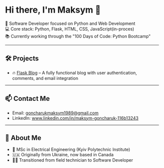 # Hi there, I'm Maksym 👋

🎯 Software Developer focused on Python and Web Development  
💻 Core stack: Python, Flask, HTML, CSS, JavaScript(in-proces)  
📚 Currently working through the "100 Days of Code: Python Bootcamp"

---

## 🛠️ Projects
- 🔥 [Flask Blog]([https://github.com/YOUR_USERNAME/flask-blog](https://github.com/maksymgoncharukDev/Maksym-Blog.)) – A fully functional blog with user authentication, comments, and email integration  

---

## 📫 Contact Me
- Email: goncharukmaksym1989@gmail.com
- LinkedIn: www.linkedin.com/in/maksym-goncharuk-116b13243

---

## 🚀 About Me
- 🧠 MSc in Electrical Engineering (Kyiv Polytechnic Institute)
- 🇺🇦 Originally from Ukraine, now based in Canada
- 👨‍💻 Transitioned from field technician to Software Developer

<!--
**maksymgoncharukDev/maksymgoncharukDev** is a ✨ _special_ ✨ repository because its `README.md` (this file) appears on your GitHub profile.

Here are some ideas to get you started:

- 🔭 I’m currently working on ...
- 🌱 I’m currently learning ...
- 👯 I’m looking to collaborate on ...
- 🤔 I’m looking for help with ...
- 💬 Ask me about ...
- 📫 How to reach me: ...
- 😄 Pronouns: ...
- ⚡ Fun fact: ...
-->

